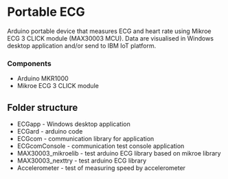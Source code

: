# Portable ECG
Arduino portable device that measures ECG and heart rate using Mikroe ECG 3 CLICK module (MAX30003 MCU). Data are visualised in Windows desktop application and/or send to IBM IoT platform.

### Components
* Arduino MKR1000
* Mikroe ECG 3 CLICK module

## Folder structure
* ECGapp - Windows desktop application
* ECGard - arduino code
* ECGcom - communication library for application
* ECGcomConsole - communication test console application
* MAX30003_mikroelib - test arduino ECG library based on mikroe library
* MAX30003_nexttry - test arduino ECG library
* Accelerometer - test of measuring speed by accelerometer
